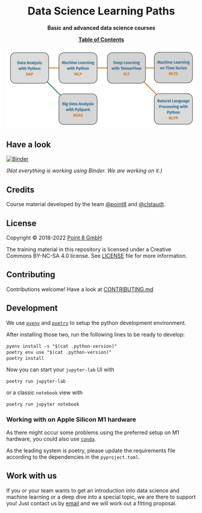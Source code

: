<div align="center">
  <h1>Data Science Learning Paths</h1>

  <p><b>Basic and advanced data science courses</b></p>
 <a href="https://github.com/point8/data-science-learning-paths/blob/main/notebooks/data-science-learning-paths.ipynb"><b>Table of Contents</b></a>
</div>



![](notebooks/data-science-learning-paths-concept.png)


## Have a look

[![Binder](https://mybinder.org/badge_logo.svg)](https://mybinder.org/v2/gh/point8/data-science-learning-paths/HEAD)

_(Not everything is working using Binder. We are working on it.)_


## Credits

Course material developed by the team [@point8](https://github.com/point8) and [@clstaudt](https://github.com/clstaudt).

## License

Copyright © 2018-2022 [Point 8 GmbH](https://point-8.de)

The training material in this repository is licensed under a Creative Commons BY-NC-SA 4.0 license. See [LICENSE](LICENSE) file for more information.


## Contributing

Contributions welcome! Have a look at [CONTRIBUTING.md](CONTRIBUTING.md)


## Development

We use [`pyenv`](https://github.com/pyenv/pyenv) and [`poetry`](https://github.com/python-poetry/poetry) to setup the python development environment.

After installing those two, run the following lines to be ready to develop:

```
pyenv install -s "$(cat .python-version)"
poetry env use "$(cat .python-version)"
poetry install
```

Now you can start your `jupyter-lab` UI with

```
poetry run jupyter-lab
```

or a classic `notebook` view with

```
poetry run jupyter notebook
```

### Working with on Apple Silicon M1 hardware

As there might occur some problems using the preferred setup on M1 hardware, you could also use [`conda`](https://github.com/conda-forge/miniforge).

As the leading system is poetry, please update the requirements file according to the dependencies in the `pyproject.toml`.

## Work with us

If you or your team wants to get an introduction into data science and machine learning or a deep dive into a special topic, we are there to support you! Just contact us by [email](mailto:trainings@point-8.de) and we will work out a fitting proposal.
